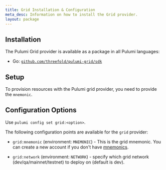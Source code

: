 ```yaml
---
title: Grid Installation & Configuration
meta_desc: Information on how to install the Grid provider.
layout: package
---
```


## Installation

The Pulumi Grid provider is available as a package in all Pulumi languages:

* Go: [`github.com/threefold/pulumi-grid/sdk`](https://pkg.go.dev/github.com/threefold/pulumi-grid/sdk)

## Setup

To provision resources with the Pulumi grid provider, you need to provide the `mnemonic`.

## Configuration Options

Use `pulumi config set grid:<option>`.

The following configuration points are available for the `grid` provider:

* `grid:mnemonic` (environment: `MNEMONIC`) -  This is the grid mnemonic. You can create a new account if you don't have [mnemonics](https://threefoldtech.github.io/info_grid/dashboard/portal/dashboard_portal_polkadot_create_account.html).

* `grid:network` (environment: `NETWORK`) - specify which grid network (dev/qa/mainnet/testnet) to deploy on (default is dev).

